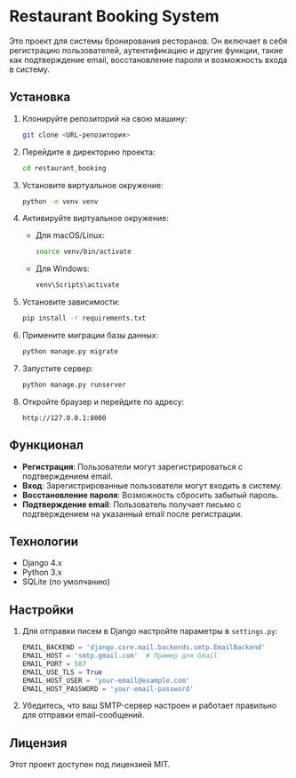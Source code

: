 # Restaurant Booking System

Это проект для системы бронирования ресторанов. Он включает в себя регистрацию пользователей, аутентификацию и другие функции, такие как подтверждение email, восстановление пароля и возможность входа в систему.

## Установка

1. Клонируйте репозиторий на свою машину:

    ```bash
    git clone <URL-репозитория>
    ```

2. Перейдите в директорию проекта:

    ```bash
    cd restaurant_booking
    ```

3. Установите виртуальное окружение:

    ```bash
    python -m venv venv
    ```

4. Активируйте виртуальное окружение:

    - Для macOS/Linux:
      ```bash
      source venv/bin/activate
      ```
    - Для Windows:
      ```bash
      venv\Scripts\activate
      ```

5. Установите зависимости:

    ```bash
    pip install -r requirements.txt
    ```

6. Примените миграции базы данных:

    ```bash
    python manage.py migrate
    ```

7. Запустите сервер:

    ```bash
    python manage.py runserver
    ```

8. Откройте браузер и перейдите по адресу:

    ```
    http://127.0.0.1:8000
    ```

## Функционал

- **Регистрация**: Пользователи могут зарегистрироваться с подтверждением email.
- **Вход**: Зарегистрированные пользователи могут входить в систему.
- **Восстановление пароля**: Возможность сбросить забытый пароль.
- **Подтверждение email**: Пользователь получает письмо с подтверждением на указанный email после регистрации.

## Технологии

- Django 4.x
- Python 3.x
- SQLite (по умолчанию)

## Настройки

1. Для отправки писем в Django настройте параметры в `settings.py`:

    ```python
    EMAIL_BACKEND = 'django.core.mail.backends.smtp.EmailBackend'
    EMAIL_HOST = 'smtp.gmail.com'  # Пример для Gmail
    EMAIL_PORT = 587
    EMAIL_USE_TLS = True
    EMAIL_HOST_USER = 'your-email@example.com'
    EMAIL_HOST_PASSWORD = 'your-email-password'
    ```

2. Убедитесь, что ваш SMTP-сервер настроен и работает правильно для отправки email-сообщений.

## Лицензия

Этот проект доступен под лицензией MIT.
